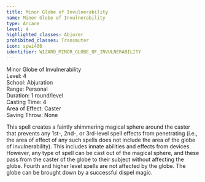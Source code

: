 ```yaml
---
title: Minor Globe of Invulnerability
name: Minor Globe of Invulnerability
type: Arcane
level: 4
highlighted_classes: Abjurer
prohibited_classes: Transmuter
icon: spwi406
identifier: WIZARD_MINOR_GLOBE_OF_INVULNERABILITY
---
```

Minor Globe of Invulnerability  
Level: 4  
School: Abjuration  
Range: Personal  
Duration: 1 round/level  
Casting Time: 4  
Area of Effect: Caster  
Saving Throw: None  
  
This spell creates a faintly shimmering magical sphere around the caster that prevents any 1st-, 2nd-, or 3rd-level spell effects from penetrating (i.e., the area of effect of any such spells does not include the area of the globe of invulnerability). This includes innate abilities and effects from devices. However, any type of spell can be cast out of the magical sphere, and these pass from the caster of the globe to their subject without affecting the globe. Fourth and higher level spells are not affected by the globe. The globe can be brought down by a successful dispel magic.  
